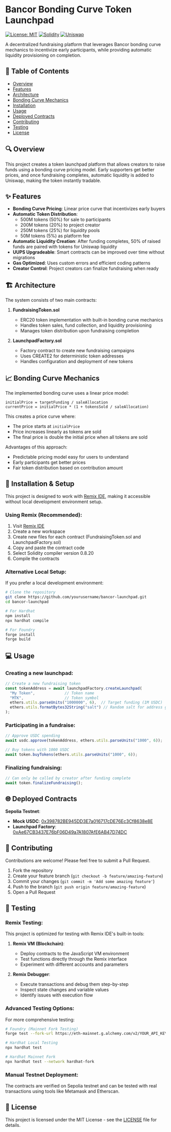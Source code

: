 # Bancor Bonding Curve Token Launchpad

[![License: MIT](https://img.shields.io/badge/License-MIT-yellow.svg)](https://opensource.org/licenses/MIT)
[![Solidity](https://img.shields.io/badge/Solidity-0.8.20-blue)](https://soliditylang.org/)
[![Uniswap](https://img.shields.io/badge/Uniswap-V2-ff69b4)](https://uniswap.org/)

A decentralized fundraising platform that leverages Bancor bonding curve mechanics to incentivize early participants, while providing automatic liquidity provisioning on completion.

## 📑 Table of Contents

- [Overview](#overview)
- [Features](#features)
- [Architecture](#architecture)
- [Bonding Curve Mechanics](#bonding-curve-mechanics)
- [Installation](#installation)
- [Usage](#usage)
- [Deployed Contracts](#deployed-contracts)
- [Contributing](#contributing)
- [Testing](#testing)
- [License](#license)

## 🔍 Overview

This project creates a token launchpad platform that allows creators to raise funds using a bonding curve pricing model. Early supporters get better prices, and once fundraising completes, automatic liquidity is added to Uniswap, making the token instantly tradable.

## ✨ Features

- **Bonding Curve Pricing**: Linear price curve that incentivizes early buyers
- **Automatic Token Distribution**:
  - 500M tokens (50%) for sale to participants
  - 200M tokens (20%) to project creator
  - 250M tokens (25%) for liquidity pools
  - 50M tokens (5%) as platform fee
- **Automatic Liquidity Creation**: After funding completes, 50% of raised funds are paired with tokens for Uniswap liquidity
- **UUPS Upgradeable**: Smart contracts can be improved over time without migrations
- **Gas Optimized**: Uses custom errors and efficient coding patterns
- **Creator Control**: Project creators can finalize fundraising when ready

## 🏗 Architecture

The system consists of two main contracts:

1. **FundraisingToken.sol**
   - ERC20 token implementation with built-in bonding curve mechanics
   - Handles token sales, fund collection, and liquidity provisioning
   - Manages token distribution upon fundraising completion

2. **LaunchpadFactory.sol**
   - Factory contract to create new fundraising campaigns
   - Uses CREATE2 for deterministic token addresses
   - Handles configuration and deployment of new tokens

## 📈 Bonding Curve Mechanics

The implemented bonding curve uses a linear price model:

```solidity
initialPrice = targetFunding / saleAllocation
currentPrice = initialPrice * (1 + tokensSold / saleAllocation)
```

This creates a price curve where:
- The price starts at `initialPrice`
- Price increases linearly as tokens are sold
- The final price is double the initial price when all tokens are sold

Advantages of this approach:
- Predictable pricing model easy for users to understand
- Early participants get better prices
- Fair token distribution based on contribution amount

## 🚀 Installation & Setup

This project is designed to work with [Remix IDE](https://remix.ethereum.org/), making it accessible without local development environment setup.

### Using Remix (Recommended):
1. Visit [Remix IDE](https://remix.ethereum.org/)
2. Create a new workspace
3. Create new files for each contract (FundraisingToken.sol and LaunchpadFactory.sol)
4. Copy and paste the contract code
5. Select Solidity compiler version 0.8.20
6. Compile the contracts

### Alternative Local Setup:

If you prefer a local development environment:

```bash
# Clone the repository
git clone https://github.com/yourusername/bancor-launchpad.git
cd bancor-launchpad

# For Hardhat
npm install
npx hardhat compile

# For Foundry
forge install
forge build
```

## 💻 Usage

### Creating a new launchpad:

```javascript
// Create a new fundraising token
const tokenAddress = await launchpadFactory.createLaunchpad(
  "My Token",             // Token name
  "MTK",                  // Token symbol
  ethers.utils.parseUnits("1000000", 6),  // Target funding (1M USDC)
  ethers.utils.formatBytes32String("salt") // Random salt for address generation
);
```

### Participating in a fundraise:

```javascript
// Approve USDC spending
await usdc.approve(tokenAddress, ethers.utils.parseUnits("1000", 6));

// Buy tokens with 1000 USDC
await token.buyTokens(ethers.utils.parseUnits("1000", 6));
```

### Finalizing fundraising:

```javascript
// Can only be called by creator after funding complete
await token.finalizeFundraising();
```

## 🌐 Deployed Contracts

**Sepolia Testnet**:
- **Mock USDC**: [0x398782BE945DD3E7a016717cDE76Ec3Cf8638e8E](https://sepolia.etherscan.io/address/0x398782BE945DD3E7a016717cDE76Ec3Cf8638e8E#code)
- **Launchpad Factory**: [0xAe67CB3437E76bF06D49a7A1807AfE6AB47D74DC](https://sepolia.etherscan.io/address/0xAe67CB3437E76bF06D49a7A1807AfE6AB47D74DC#code)

## 🤝 Contributing

Contributions are welcome! Please feel free to submit a Pull Request.

1. Fork the repository
2. Create your feature branch (`git checkout -b feature/amazing-feature`)
3. Commit your changes (`git commit -m 'Add some amazing feature'`)
4. Push to the branch (`git push origin feature/amazing-feature`)
5. Open a Pull Request

## 🧪 Testing

### Remix Testing:
This project is optimized for testing with Remix IDE's built-in tools:

1. **Remix VM (Blockchain)**: 
   - Deploy contracts to the JavaScript VM environment
   - Test functions directly through the Remix interface
   - Experiment with different accounts and parameters

2. **Remix Debugger**:
   - Execute transactions and debug them step-by-step
   - Inspect state changes and variable values
   - Identify issues with execution flow

### Advanced Testing Options:

For more comprehensive testing:

```bash
# Foundry (Mainnet Fork Testing)
forge test --fork-url https://eth-mainnet.g.alchemy.com/v2/YOUR_API_KEY

# Hardhat Local Testing
npx hardhat test

# Hardhat Mainnet Fork
npx hardhat test --network hardhat-fork
```

### Manual Testnet Deployment:
The contracts are verified on Sepolia testnet and can be tested with real transactions using tools like Metamask and Etherscan.


## 📄 License

This project is licensed under the MIT License - see the [LICENSE](LICENSE) file for details.